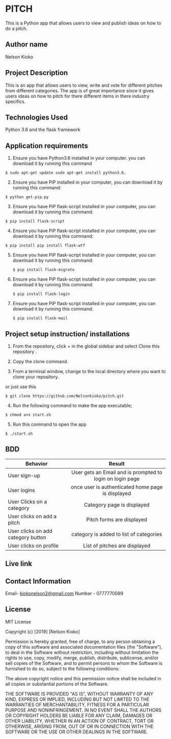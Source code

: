 # PITCH

This is a Python app that allows users to view and publish ideas on how to do a pitch.

## Author name

Nelson Kioko

## Project Description 

This is an app that allows users to view, write and vote for different pitches from different categories. The app is of great importance since it gives users ideas on how to pitch for there different items in there industry specifics.

## Technologies Used

Python 3.6 and the flask framework
 
## Application requirements  

1. Ensure you have Python3.6 installed in your computer. you can download it by running this command

`$ sudo apt-get update sudo apt-get install python3.6.`

2. Ensure you have PiP installed in your computer, you can download it by running this command:

`$ python get-pip.py`

3. Ensure you have PiP flask-script installed in your computer, you can download it by running this command:

 `$ pip install flask-script`

4. Ensure you have PiP flask-script installed in your computer, you can download it by running this command:

  `$ pip install pip install flask-wtf `

5. Ensure you have PiP flask-script installed in your computer, you can download it by running this command:

   `$ pip install flask-migrate`  

6. Ensure you have PiP flask-script installed in your computer, you can download it by running this command:

    `$ pip install flask-login`

7. Ensure you have PiP flask-script installed in your computer, you can download it by running this command:

    `$ pip install flask-mail`  

## Project setup instruction/ installations


1. From the repository, click + in the global sidebar and select Clone this repository .

2.  Copy the clone command.

3.  From a terminal window, change to the local directory where you want to clone your repository.

or just use this

`$ git clone https://github.com/Nelsonkioko/pitch.git`  

4. Run the following command to make the app executable;

`$ chmod a+x start.sh`

5. Run this command to open the app

`$ ./start.sh`


## BDD

| Behavior        | Result |
| ------------- |:----:|
| User sign-up | User gets an Email and is prompted to login on login page |
| User logins | once user is authenticated home page is displayed|
| User Clicks on a category | Category page is displayed|
| User clicks on add a pitch | Pitch forms are displayed|
| User clicks on add category button | category is added to list of categories|
| User clicks on profile | List of pitches are displayed|


## Live link
  


## Contact Information

Email- kiokonelson2@gmail.com
Number - 0777770089


 

## License

MIT License

Copyright (c) [2019] [Nelson Kioko]

Permission is hereby granted, free of charge, to any person obtaining a copy
of this software and associated documentation files (the "Software"), to deal
in the Software without restriction, including without limitation the rights
to use, copy, modify, merge, publish, distribute, sublicense, and/or sell
copies of the Software, and to permit persons to whom the Software is
furnished to do so, subject to the following conditions:

The above copyright notice and this permission notice shall be included in all
copies or substantial portions of the Software.

THE SOFTWARE IS PROVIDED "AS IS", WITHOUT WARRANTY OF ANY KIND, EXPRESS OR
IMPLIED, INCLUDING BUT NOT LIMITED TO THE WARRANTIES OF MERCHANTABILITY,
FITNESS FOR A PARTICULAR PURPOSE AND NONINFRINGEMENT. IN NO EVENT SHALL THE
AUTHORS OR COPYRIGHT HOLDERS BE LIABLE FOR ANY CLAIM, DAMAGES OR OTHER
LIABILITY, WHETHER IN AN ACTION OF CONTRACT, TORT OR OTHERWISE, ARISING FROM,
OUT OF OR IN CONNECTION WITH THE SOFTWARE OR THE USE OR OTHER DEALINGS IN THE
SOFTWARE.
